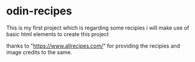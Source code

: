 # odin-recipes
This is my first project which is regarding some recipies i will make use of basic html elements to create this project

thanks to "https://www.allrecipes.com/" for providing the recipies and image credits to the same.